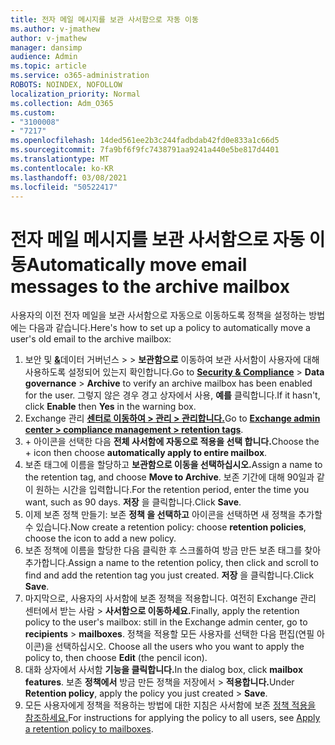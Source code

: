 ```yaml
---
title: 전자 메일 메시지를 보관 사서함으로 자동 이동
ms.author: v-jmathew
author: v-jmathew
manager: dansimp
audience: Admin
ms.topic: article
ms.service: o365-administration
ROBOTS: NOINDEX, NOFOLLOW
localization_priority: Normal
ms.collection: Adm_O365
ms.custom:
- "3100008"
- "7217"
ms.openlocfilehash: 14ded561ee2b3c244fadbdab42fd0e833a1c66d5
ms.sourcegitcommit: 7fa9bf6f9fc7438791aa9241a440e5be817d4401
ms.translationtype: MT
ms.contentlocale: ko-KR
ms.lasthandoff: 03/08/2021
ms.locfileid: "50522417"
---
```

# <a name="automatically-move-email-messages-to-the-archive-mailbox"></a><span data-ttu-id="7b3ee-102">전자 메일 메시지를 보관 사서함으로 자동 이동</span><span class="sxs-lookup"><span data-stu-id="7b3ee-102">Automatically move email messages to the archive mailbox</span></span>

<span data-ttu-id="7b3ee-103">사용자의 이전 전자 메일을 보관 사서함으로 자동으로 이동하도록 정책을 설정하는 방법에는 다음과 같습니다.</span><span class="sxs-lookup"><span data-stu-id="7b3ee-103">Here's how to set up a policy to automatically move a user's old email to the archive mailbox:</span></span>

1. <span data-ttu-id="7b3ee-104">보안 및 [**&**](https://go.microsoft.com/fwlink/p/?linkid=2077143)데이터 거버넌스  >    >  **보관함으로** 이동하여 보관 사서함이 사용자에 대해 사용하도록 설정되어 있는지 확인합니다.</span><span class="sxs-lookup"><span data-stu-id="7b3ee-104">Go to [**Security & Compliance**](https://go.microsoft.com/fwlink/p/?linkid=2077143) > **Data governance** > **Archive** to verify an archive mailbox has been enabled for the user.</span></span> <span data-ttu-id="7b3ee-105">그렇지 않은 경우 경고  상자에서 사용, **예를** 클릭합니다.</span><span class="sxs-lookup"><span data-stu-id="7b3ee-105">If it hasn't, click **Enable** then **Yes** in the warning box.</span></span>
2. <span data-ttu-id="7b3ee-106">Exchange 관리 [**센터로 이동하여 > 관리 > 관리합니다.**](https://go.microsoft.com/fwlink/?linkid=2059104)</span><span class="sxs-lookup"><span data-stu-id="7b3ee-106">Go to [**Exchange admin center > compliance management > retention tags**](https://go.microsoft.com/fwlink/?linkid=2059104).</span></span>
3. <span data-ttu-id="7b3ee-107">+ 아이콘을 선택한 다음 **전체 사서함에 자동으로 적용을 선택 합니다.**</span><span class="sxs-lookup"><span data-stu-id="7b3ee-107">Choose the + icon then choose **automatically apply to entire mailbox**.</span></span>
4. <span data-ttu-id="7b3ee-108">보존 태그에 이름을 할당하고 **보관함으로 이동을 선택하십시오.**</span><span class="sxs-lookup"><span data-stu-id="7b3ee-108">Assign a name to the retention tag, and choose **Move to Archive**.</span></span> <span data-ttu-id="7b3ee-109">보존 기간에 대해 90일과 같이 원하는 시간을 입력합니다.</span><span class="sxs-lookup"><span data-stu-id="7b3ee-109">For the retention period, enter the time you want, such as 90 days.</span></span> <span data-ttu-id="7b3ee-110">**저장** 을 클릭합니다.</span><span class="sxs-lookup"><span data-stu-id="7b3ee-110">Click **Save**.</span></span>
5. <span data-ttu-id="7b3ee-111">이제 보존 정책 만들기: 보존 **정책 을 선택하고** 아이콘을 선택하면 새 정책을 추가할 수 있습니다.</span><span class="sxs-lookup"><span data-stu-id="7b3ee-111">Now create a retention policy: choose **retention policies**, choose the icon to add a new policy.</span></span>
6. <span data-ttu-id="7b3ee-112">보존 정책에 이름을 할당한 다음 클릭한 후 스크롤하여 방금 만든 보존 태그를 찾아 추가합니다.</span><span class="sxs-lookup"><span data-stu-id="7b3ee-112">Assign a name to the retention policy, then click and scroll to find and add the retention tag you just created.</span></span> <span data-ttu-id="7b3ee-113">**저장** 을 클릭합니다.</span><span class="sxs-lookup"><span data-stu-id="7b3ee-113">Click **Save**.</span></span>
7. <span data-ttu-id="7b3ee-114">마지막으로, 사용자의 사서함에 보존 정책을 적용합니다. 여전히 Exchange 관리 센터에서 받는 사람   >  **사서함으로 이동하세요.**</span><span class="sxs-lookup"><span data-stu-id="7b3ee-114">Finally, apply the retention policy to the user's mailbox: still in the Exchange admin center, go to **recipients** > **mailboxes**.</span></span> <span data-ttu-id="7b3ee-115">정책을 적용할 모든 사용자를 선택한 다음 편집(연필 아이콘)을 선택하십시오. </span><span class="sxs-lookup"><span data-stu-id="7b3ee-115">Choose all the users who you want to apply the policy to, then choose **Edit** (the pencil icon).</span></span>
8. <span data-ttu-id="7b3ee-116">대화 상자에서 사서함 **기능을 클릭합니다.**</span><span class="sxs-lookup"><span data-stu-id="7b3ee-116">In the dialog box, click **mailbox features**.</span></span> <span data-ttu-id="7b3ee-117">보존 **정책에서** 방금 만든 정책을 저장에서 > **적용합니다.**</span><span class="sxs-lookup"><span data-stu-id="7b3ee-117">Under **Retention policy**, apply the policy you just created > **Save**.</span></span>
9. <span data-ttu-id="7b3ee-118">모든 사용자에게 정책을 적용하는 방법에 대한 지침은 사서함에 보존 [정책 적용을 참조하세요.](https://docs.microsoft.com/exchange/security-and-compliance/messaging-records-management/apply-retention-policy)</span><span class="sxs-lookup"><span data-stu-id="7b3ee-118">For instructions for applying the policy to all users, see [Apply a retention policy to mailboxes](https://docs.microsoft.com/exchange/security-and-compliance/messaging-records-management/apply-retention-policy).</span></span>
